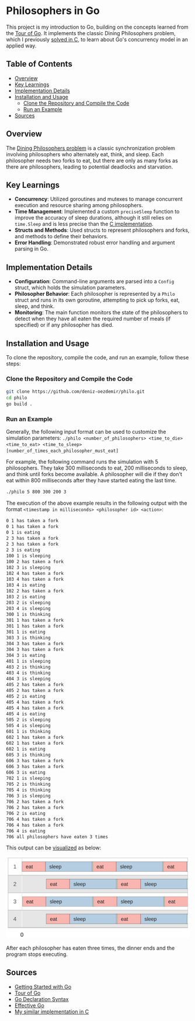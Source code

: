 # Philosophers in Go

This project is my introduction to Go, building on the concepts learned from the [Tour of Go](https://go.dev/tour/welcome/1). It implements the classic Dining Philosophers problem, which I previously [solved in C](https://github.com/deniz-oezdemir/Philosophers), to learn about Go's concurrency model in an applied way.

## Table of Contents

- [Overview](#overview)
- [Key Learnings](#key-learnings)
- [Implementation Details](#implementation-details)
- [Installation and Usage](#installation-and-usage)
	- [Clone the Repository and Compile the Code](#clone-the-repository-and-compile-the-code)
	- [Run an Example](#run-an-example)
- [Sources](#sources)

## Overview

The [Dining Philosophers problem](https://en.wikipedia.org/wiki/Dining_philosophers_problem) is a classic synchronization problem involving philosophers who alternately eat, think, and sleep. Each philosopher needs two forks to eat, but there are only as many forks as there are philosophers, leading to potential deadlocks and starvation.

## Key Learnings

- **Concurrency**: Utilized goroutines and mutexes to manage concurrent execution and resource sharing among philosophers.
- **Time Management**: Implemented a custom `preciseSleep` function to improve the accuracy of sleep durations, although it still relies on `time.Sleep` and is less precise than the [C implementation](https://github.com/deniz-oezdemir/Philosophers/blob/main/utils.c).
- **Structs and Methods**: Used structs to represent philosophers and forks, and methods to define their behaviors.
- **Error Handling**: Demonstrated robust error handling and argument parsing in Go.

## Implementation Details

- **Configuration**: Command-line arguments are parsed into a `Config` struct, which holds the simulation parameters.
- **Philosopher Behavior**: Each philosopher is represented by a `Philo` struct and runs in its own goroutine, attempting to pick up forks, eat, sleep, and think.
- **Monitoring**: The main function monitors the state of the philosophers to detect when they have all eaten the required number of meals (if specified) or if any philosopher has died.

## Installation and Usage

To clone the repository, compile the code, and run an example, follow these steps:

### Clone the Repository and Compile the Code

```sh
git clone https://github.com/deniz-oezdemir/philo.git
cd philo
go build .
```

### Run an Example

Generally, the following input format can be used to customize the simulation parameters: `./philo <number_of_philosophers> <time_to_die> <time_to_eat> <time_to_sleep> [number_of_times_each_philosopher_must_eat]`

For example, the following command runs the simulation with 5 philosophers. They take 300 milliseconds to eat, 200 milliseconds to sleep, and think until forks become available. A philosopher will die if they don't eat within 800 milliseconds after they have started eating the last time.
```sh
./philo 5 800 300 200 3
```
The execution of the above example results in the following output with the format `<timestamp in milliseconds> <philosopher id> <action>`:
```
0 1 has taken a fork
0 1 has taken a fork
0 1 is eating
2 3 has taken a fork
2 3 has taken a fork
2 3 is eating
100 1 is sleeping
100 2 has taken a fork
102 3 is sleeping
102 4 has taken a fork
103 4 has taken a fork
103 4 is eating
102 2 has taken a fork
103 2 is eating
203 2 is sleeping
203 4 is sleeping
300 1 is thinking
301 1 has taken a fork
301 1 has taken a fork
301 1 is eating
303 3 is thinking
304 3 has taken a fork
304 3 has taken a fork
304 3 is eating
401 1 is sleeping
403 2 is thinking
403 4 is thinking
404 3 is sleeping
405 2 has taken a fork
405 2 has taken a fork
405 2 is eating
405 4 has taken a fork
405 4 has taken a fork
405 4 is eating
505 2 is sleeping
505 4 is sleeping
601 1 is thinking
602 1 has taken a fork
602 1 has taken a fork
602 1 is eating
605 3 is thinking
606 3 has taken a fork
606 3 has taken a fork
606 3 is eating
702 1 is sleeping
705 2 is thinking
705 4 is thinking
706 3 is sleeping
706 2 has taken a fork
706 2 has taken a fork
706 2 is eating
706 4 has taken a fork
706 4 has taken a fork
706 4 is eating
706 all philosophers have eaten 3 times
```

This output can be [visualized](https://nafuka11.github.io/philosophers-visualizer/) as below:

![Example visualization](./example.png)

After each philosopher has eaten three times, the dinner ends and the program stops executing.

## Sources

- [Getting Started with Go](https://go.dev/doc/tutorial/getting-started#prerequisites)
- [Tour of Go](https://go.dev/tour/welcome/1)
- [Go Declaration Syntax](https://go.dev/blog/declaration-syntax)
- [Effective Go](https://go.dev/doc/effective_go)
- [My similar implementation in C](https://github.com/deniz-oezdemir/Philosopher)
